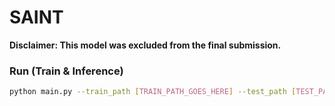 # SAINT

**Disclaimer: This model was excluded from the final submission.**

### Run (Train & Inference)
```bash
python main.py --train_path [TRAIN_PATH_GOES_HERE] --test_path [TEST_PATH_GOES_HERE] --submission_path [SUBMISSION_PATH_GOES_HERE] --submission_out_path [OUTPUT_PATH_GOES_HERE]
```
